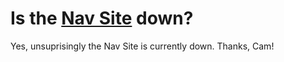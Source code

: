 
# Is the [Nav Site](http://navigation.airportediting.com) down?


Yes, unsuprisingly the Nav Site is currently down. Thanks, Cam!
